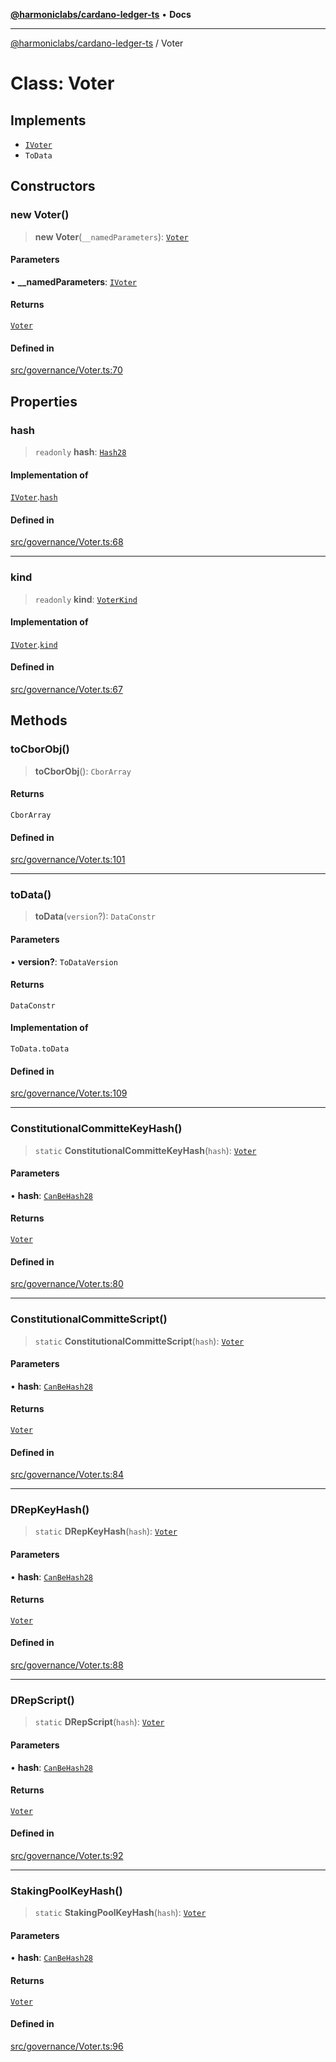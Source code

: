 [**@harmoniclabs/cardano-ledger-ts**](../README.md) • **Docs**

***

[@harmoniclabs/cardano-ledger-ts](../globals.md) / Voter

# Class: Voter

## Implements

- [`IVoter`](../interfaces/IVoter.md)
- `ToData`

## Constructors

### new Voter()

> **new Voter**(`__namedParameters`): [`Voter`](Voter.md)

#### Parameters

• **\_\_namedParameters**: [`IVoter`](../interfaces/IVoter.md)

#### Returns

[`Voter`](Voter.md)

#### Defined in

[src/governance/Voter.ts:70](https://github.com/HarmonicLabs/cardano-ledger-ts/blob/94dd590ffe94133126b0d8d49920fc7b002e1975/src/governance/Voter.ts#L70)

## Properties

### hash

> `readonly` **hash**: [`Hash28`](Hash28.md)

#### Implementation of

[`IVoter`](../interfaces/IVoter.md).[`hash`](../interfaces/IVoter.md#hash)

#### Defined in

[src/governance/Voter.ts:68](https://github.com/HarmonicLabs/cardano-ledger-ts/blob/94dd590ffe94133126b0d8d49920fc7b002e1975/src/governance/Voter.ts#L68)

***

### kind

> `readonly` **kind**: [`VoterKind`](../enumerations/VoterKind.md)

#### Implementation of

[`IVoter`](../interfaces/IVoter.md).[`kind`](../interfaces/IVoter.md#kind)

#### Defined in

[src/governance/Voter.ts:67](https://github.com/HarmonicLabs/cardano-ledger-ts/blob/94dd590ffe94133126b0d8d49920fc7b002e1975/src/governance/Voter.ts#L67)

## Methods

### toCborObj()

> **toCborObj**(): `CborArray`

#### Returns

`CborArray`

#### Defined in

[src/governance/Voter.ts:101](https://github.com/HarmonicLabs/cardano-ledger-ts/blob/94dd590ffe94133126b0d8d49920fc7b002e1975/src/governance/Voter.ts#L101)

***

### toData()

> **toData**(`version`?): `DataConstr`

#### Parameters

• **version?**: `ToDataVersion`

#### Returns

`DataConstr`

#### Implementation of

`ToData.toData`

#### Defined in

[src/governance/Voter.ts:109](https://github.com/HarmonicLabs/cardano-ledger-ts/blob/94dd590ffe94133126b0d8d49920fc7b002e1975/src/governance/Voter.ts#L109)

***

### ConstitutionalCommitteKeyHash()

> `static` **ConstitutionalCommitteKeyHash**(`hash`): [`Voter`](Voter.md)

#### Parameters

• **hash**: [`CanBeHash28`](../type-aliases/CanBeHash28.md)

#### Returns

[`Voter`](Voter.md)

#### Defined in

[src/governance/Voter.ts:80](https://github.com/HarmonicLabs/cardano-ledger-ts/blob/94dd590ffe94133126b0d8d49920fc7b002e1975/src/governance/Voter.ts#L80)

***

### ConstitutionalCommitteScript()

> `static` **ConstitutionalCommitteScript**(`hash`): [`Voter`](Voter.md)

#### Parameters

• **hash**: [`CanBeHash28`](../type-aliases/CanBeHash28.md)

#### Returns

[`Voter`](Voter.md)

#### Defined in

[src/governance/Voter.ts:84](https://github.com/HarmonicLabs/cardano-ledger-ts/blob/94dd590ffe94133126b0d8d49920fc7b002e1975/src/governance/Voter.ts#L84)

***

### DRepKeyHash()

> `static` **DRepKeyHash**(`hash`): [`Voter`](Voter.md)

#### Parameters

• **hash**: [`CanBeHash28`](../type-aliases/CanBeHash28.md)

#### Returns

[`Voter`](Voter.md)

#### Defined in

[src/governance/Voter.ts:88](https://github.com/HarmonicLabs/cardano-ledger-ts/blob/94dd590ffe94133126b0d8d49920fc7b002e1975/src/governance/Voter.ts#L88)

***

### DRepScript()

> `static` **DRepScript**(`hash`): [`Voter`](Voter.md)

#### Parameters

• **hash**: [`CanBeHash28`](../type-aliases/CanBeHash28.md)

#### Returns

[`Voter`](Voter.md)

#### Defined in

[src/governance/Voter.ts:92](https://github.com/HarmonicLabs/cardano-ledger-ts/blob/94dd590ffe94133126b0d8d49920fc7b002e1975/src/governance/Voter.ts#L92)

***

### StakingPoolKeyHash()

> `static` **StakingPoolKeyHash**(`hash`): [`Voter`](Voter.md)

#### Parameters

• **hash**: [`CanBeHash28`](../type-aliases/CanBeHash28.md)

#### Returns

[`Voter`](Voter.md)

#### Defined in

[src/governance/Voter.ts:96](https://github.com/HarmonicLabs/cardano-ledger-ts/blob/94dd590ffe94133126b0d8d49920fc7b002e1975/src/governance/Voter.ts#L96)
